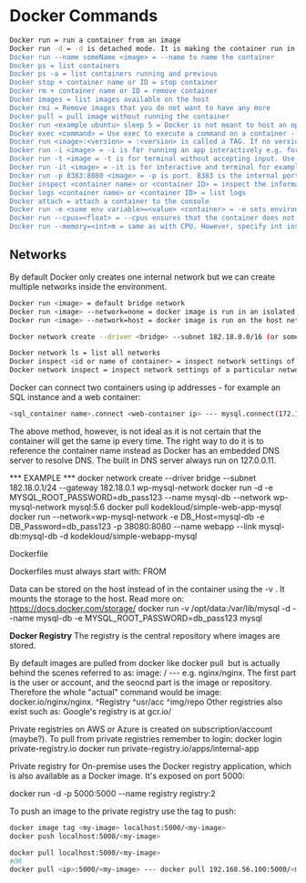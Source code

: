 # Docker Commands

```bash
Docker run = run a container from an image
Docker run -d = -d is detached mode. It is making the container run in the background (good idea if you don't want the terminal to just wait)
Docker run --name someName <image> = --name to name the container
Docker ps = list containers
Docker ps -a = list containers running and previous
Docker stop + container name or ID = stop container
Docker rm + container name or ID = remove container
Docker images = list images available on the host
Docker rmi = Remove images that you do not want to have any more
Docker pull = pull image without running the container
Docker run <example ubuntu> sleep 5 = Docker is not meant to host an operating system, rather it is meant to host a process. ubuntu is not a process but an operating system.
Docker exec <command> = Use exec to execute a command on a container -- for example docker exec distracted_mcclintock cat /etc/hosts
Docker run <image>:<version> = :<version> is called a TAG. If no version is specified, Docker will try to pull the latest available version
Docker run -i <image> = -i is for running an app interactively e.g. for input by user
Docker run -t <image = -t is for terminal without accepting input. Use only for testing
Docker run -it <image> = -it is for interactive and terminal for example for input="What is your name?". With only -i there would be no prompt, only input.
Docker run -p 8383:8080 <image> = -p is port. 8383 is the internal port and 8080 is the container port to let users in through that port
Docker inspect <container name> or <container ID> = inspect the information about the container in JSON
Docker logs <container name> or <container ID> = list logs
Docker attach = attach a container to the console
Docker run -e <some env variable>=<value> <container> = -e sets environvariable given that it is available in the application. Use the "INSPECT" command to see if environment variables is already available in a container
Docker run --cpus=<float> = --cpus ensures that the container does not use more than a given amount of CPU power. <float> is a relative value from .1 to 1 where .5 is 50%
Docker run --memory=<int>m = same as with CPU. However, specify int instad of float. E.g. --memory=100m is equivalent of limiting the container to use 100 megabytes of memory.
```

## Networks

By default Docker only creates one internal network but we can create multiple networks inside the environment.

```bash
Docker run <image> = default bridge network
Docker run <image> --network=none = docker image is run in an isolated environment
Docker run <image> --network=host = docker image is run on the host network, thus two images can not run on the same port

Docker network create --driver <bridge> --subnet 182.18.0.0/16 (or something else) <name>

Docker network ls = list all networks
Docker inspect <id or name of container> = inspect network settings of a container
Docker network inspect = inspect network settings of a particular network
```

Docker can connect two containers using ip addresses - for example an SQL instance and a web container:

```bash
<sql_container name>.connect <web-container ip> --- mysql.connect(172.17.03)
```

The above method, however, is not ideal as it is not certain that the container will get the same ip every time.
The right way to do it is to reference the container name instead as Docker has an embedded DNS server to resolve DNS.
The built in DNS server always run on 127.0.0.11.

*** EXAMPLE *** 
	docker network create --driver bridge --subnet 182.18.0.1/24 --gateway 182.18.0.1 wp-mysql-network
	docker run -d -e MYSQL_ROOT_PASSWORD=db_pass123 --name mysql-db --network wp-mysql-network mysql:5.6
	docker pull kodekloud/simple-web-app-mysql
	docker run --network=wp-mysql-network -e DB_Host=mysql-db -e DB_Password=db_pass123 -p 38080:8080 --name webapp --link mysql-db:mysql-db -d kodekloud/simple-webapp-mysql


Dockerfile

Dockerfiles must always start with:
FROM <Image>


Data can be stored on the host instead of in the container using the -v <path>. It mounts the storage to the host. Read more on: https://docs.docker.com/storage/
docker run -v /opt/data:/var/lib/mysql -d --name mysql-db -e MYSQL_ROOT_PASSWORD=db_pass123 mysql

**Docker Registry**
The registry is the central repository where images are stored.

By default images are pulled from docker like docker pull <image> but is actually behind the scenes referred to as:
	image: <imageName>/<image> --- e.g. nginx/nginx. The first part is the user or account, and the seocnd part is the image or repository.
Therefore the whole "actual" command would be image: docker.io/nginx/nginx.
													 ^Registry ^usr/acc ^img/repo
Other registries also exist such as:
Google's registry is at gcr.io/

Private registries on AWS or Azure is created on subscription/account (maybe?). To pull from private registries remember to login:
docker login private-registry.io
docker run private-registry.io/apps/internal-app

Private registry for On-premise uses the Docker registry application, which is also available as a Docker image. It's exposed on port 5000:

docker run -d -p 5000:5000 --name registry registry:2

To push an image to the private registry use the tag to push:

```bash
docker image tag <my-image> localhost:5000/<my-image>
docker push localhost:5000/<my-image>

docker pull localhost:5000/<my-image>
#OR
docker pull <ip>:5000/<my-image> --- docker pull 192.168.56.100:5000/<my-image>
```

